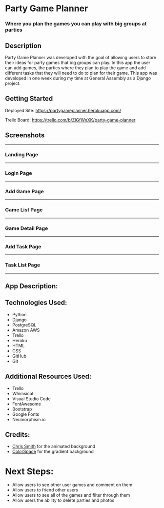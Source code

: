 # Party Game Planner
### Where you plan the games you can play with big groups at parties

## Description
Party Game Planner was developed with the goal of allowing users to store their ideas for party games that big groups can play.  In this app the user can add games, the parties where they plan to play the game and add different tasks that they will need to do to plan for their game. This app was developed in one week during my time at General Assembly as a Django project.

## Getting Started

Deployed Site: https://partygameplanner.herokuapp.com/

Trello Board: https://trello.com/b/ZIGfWnXK/party-game-planner

## Screenshots


***

### Landing Page

***

### Login Page


***

### Add Game Page

***

### Game List Page

***

### Game Detail Page

***

### Add Task Page

***

### Task List Page

***

## App Description:



## Technologies Used:

* Python
* Django
* PostgreSQL
* Amazon AWS
* Trello
* Heroku
* HTML
* CSS
* GitHub
* Git

## Additional Resources Used:

* Trello
* Whimsical
* Visual Studio Code
* FontAwesome
* Bootstrap
* Google Fonts
* Neumorphism.io

## Credits:

* [Chris Smith](https://codepen.io/chris22smith) for the animated background
* [ColorSpace](https://mycolor.space/gradient?ori=to+top&hex=%2343AA8B&hex2=%23713E5A&sub=1) for the gradient background

# Next Steps:

* Allow users to see other user games and comment on them
* Allow users to friend other users
* Allow users to see all of the games and filter through them
* Allow users the ability to delete parties and photos
